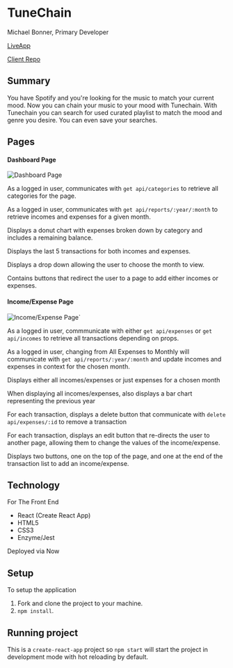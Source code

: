 # TuneChain 

Michael Bonner, Primary Developer

[LiveApp](https://tunechain-app.mdb1710.now.sh)

[Client Repo](https://github.com/mdb1710/tunechainclient_final)

## Summary

You have Spotify and you're looking for the music to match your current mood. Now you can chain your music to your mood with Tunechain.  With Tunechain you can search for used curated playlist to match the mood and genre you desire.  You can even save your searches.

## Pages

#### Dashboard Page

![Dashboard Page](./src/images/DashboardPage1.png)

As a logged in user, communicates with `get api/categories` to retrieve all categories for the page.

As a logged in user, communicates with `get api/reports/:year/:month` to retrieve incomes and expenses for a given month.

Displays a donut chart with expenses broken down by category and includes a remaining balance.

Displays the last 5 transactions for both incomes and expenses.

Displays a drop down allowing the user to choose the month to view.

Contains buttons that redirect the user to a page to add either incomes or expenses.


#### Income/Expense Page

![Income/Expense Page](./src/images/ExpensePage1.png)`

As a logged in user, commmunicate with either `get api/expenses` or `get api/incomes` to retrieve all transactions depending on props.


As a logged in user, changing from All Expenses to Monthly will communicate with `get api/reports/:year/:month` and update incomes and expenses in context for the chosen month.

Displays either all incomes/expenses or just expenses for a chosen month

When displaying all incomes/expenses, also displays a bar chart representing the previous year

For each transaction, displays a delete button that communicate with `delete api/expenses/:id` to remove a transaction

For each transaction, displays an edit button that re-directs the user to another page, allowing them to change the values of the income/expense.

Displays two buttons, one on the top of the page, and one at the end of the transaction list to add an income/expense.

## Technology



For The Front End
- React (Create React App)
- HTML5
- CSS3
- Enzyme/Jest

Deployed via Now



## Setup

To setup the application

1. Fork and clone the project to your machine.
2. `npm install`.

## Running project

This is a `create-react-app` project so `npm start` will start the project in development mode with hot reloading by default.

